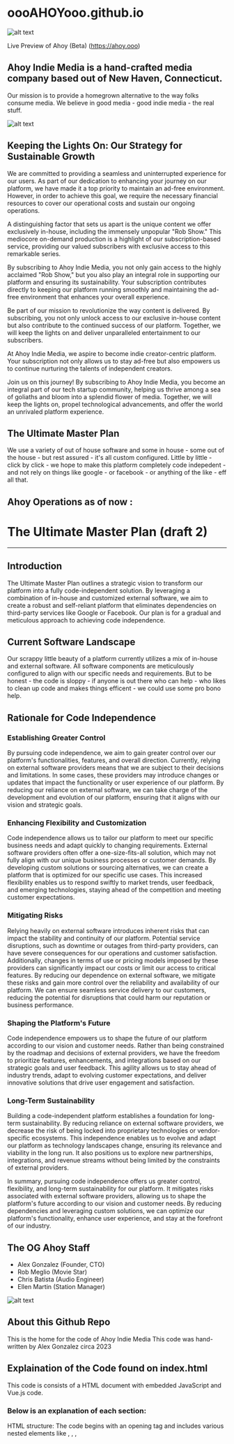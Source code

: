 # oooAHOYooo.github.io

![alt text](https://oooahoyooo.github.io/assets/u_ahoy23.png)


Live Preview of Ahoy (Beta) (https://ahoy.ooo)


## Ahoy Indie Media is a hand-crafted media company based out of New Haven, Connecticut. 
Our mission is to provide a homegrown alternative to the way folks consume media. We believe in good media - good indie media - the real stuff. 

![alt text](https://oooahoyooo.github.io/images/Ahoy-Indie-Media---The-Rob-Show---Season-2---Episode-1---2023.jpg)



## Keeping the Lights On: Our Strategy for Sustainable Growth

We are committed to providing a seamless and uninterrupted experience for our users. As part of our dedication to enhancing your journey on our platform, we have made it a top priority to maintain an ad-free environment. However, in order to achieve this goal, we require the necessary financial resources to cover our operational costs and sustain our ongoing operations.

A distinguishing factor that sets us apart is the unique content we offer exclusively in-house, including the immensely unpopular "Rob Show." This mediocore on-demand production is a highlight of our subscription-based service, providing our valued subscribers with exclusive access to this remarkable series.

By subscribing to Ahoy Indie Media, you not only gain access to the highly acclaimed "Rob Show," but you also play an integral role in supporting our platform and ensuring its sustainability. Your subscription contributes directly to keeping our platform running smoothly and maintaining the ad-free environment that enhances your overall experience.

Be part of our mission to revolutionize the way content is delivered. By subscribing, you not only unlock access to our exclusive in-house content but also contribute to the continued success of our platform. Together, we will keep the lights on and deliver unparalleled entertainment to our subscribers.

At Ahoy Indie Media, we aspire to become indie creator-centric platform. Your subscription not only allows us to stay ad-free but also empowers us to continue nurturing the talents of independent creators. 

Join us on this journey! By subscribing to Ahoy Indie Media, you become an integral part of our tech startup community, helping us thrive among a sea of goliaths and bloom into a splendid flower of media. Together, we will keep the lights on, propel technological advancements, and offer the world an unrivaled platform experience.


## The Ultimate Master Plan
We use a variety of out of house software and some in house - some out of the house - but rest assured - it's all custom configured. Little by little - click by click - we hope to make this platform completely code indepedent - and not rely on things like google - or facebook - or anything of the like - eff all that. 

## Ahoy Operations as of now :

# The Ultimate Master Plan (draft 2)
---
## Introduction
The Ultimate Master Plan outlines a strategic vision to transform our platform into a fully code-independent solution. By leveraging a combination of in-house and customized external software, we aim to create a robust and self-reliant platform that eliminates dependencies on third-party services like Google or Facebook. Our plan is for a gradual and meticulous approach to achieving code independence.

## Current Software Landscape
Our scrappy little beauty of a platform currently utilizes a mix of in-house and external software. All software components are meticulously configured to align with our specific needs and requirements. But to be honest - the code is sloppy - if anyone is out there who can help - who likes to clean up code and makes things efficent - we could use some pro bono help. 

## Rationale for Code Independence

### Establishing Greater Control

By pursuing code independence, we aim to gain greater control over our platform's functionalities, features, and overall direction. Currently, relying on external software providers means that we are subject to their decisions and limitations. In some cases, these providers may introduce changes or updates that impact the functionality or user experience of our platform. By reducing our reliance on external software, we can take charge of the development and evolution of our platform, ensuring that it aligns with our vision and strategic goals.

### Enhancing Flexibility and Customization

Code independence allows us to tailor our platform to meet our specific business needs and adapt quickly to changing requirements. External software providers often offer a one-size-fits-all solution, which may not fully align with our unique business processes or customer demands. By developing custom solutions or sourcing alternatives, we can create a platform that is optimized for our specific use cases. This increased flexibility enables us to respond swiftly to market trends, user feedback, and emerging technologies, staying ahead of the competition and meeting customer expectations.

### Mitigating Risks

Relying heavily on external software introduces inherent risks that can impact the stability and continuity of our platform. Potential service disruptions, such as downtime or outages from third-party providers, can have severe consequences for our operations and customer satisfaction. Additionally, changes in terms of use or pricing models imposed by these providers can significantly impact our costs or limit our access to critical features. By reducing our dependence on external software, we mitigate these risks and gain more control over the reliability and availability of our platform. We can ensure seamless service delivery to our customers, reducing the potential for disruptions that could harm our reputation or business performance.

### Shaping the Platform's Future

Code independence empowers us to shape the future of our platform according to our vision and customer needs. Rather than being constrained by the roadmap and decisions of external providers, we have the freedom to prioritize features, enhancements, and integrations based on our strategic goals and user feedback. This agility allows us to stay ahead of industry trends, adapt to evolving customer expectations, and deliver innovative solutions that drive user engagement and satisfaction.

### Long-Term Sustainability

Building a code-independent platform establishes a foundation for long-term sustainability. By reducing reliance on external software providers, we decrease the risk of being locked into proprietary technologies or vendor-specific ecosystems. This independence enables us to evolve and adapt our platform as technology landscapes change, ensuring its relevance and viability in the long run. It also positions us to explore new partnerships, integrations, and revenue streams without being limited by the constraints of external providers.

In summary, pursuing code independence offers us greater control, flexibility, and long-term sustainability for our platform. It mitigates risks associated with external software providers, allowing us to shape the platform's future according to our vision and customer needs. By reducing dependencies and leveraging custom solutions, we can optimize our platform's functionality, enhance user experience, and stay at the forefront of our industry.

## The OG Ahoy Staff
- Alex Gonzalez (Founder, CTO)
- Rob Meglio (Movie Star)
- Chris Batista (Audio Engineer)
- Ellen Martin (Station Manager)


![alt text](https://oooahoyooo.github.io/assets/u_ahoy23.png)


## About this Github Repo

This is the home for the code of Ahoy Indie Media
This code was hand-written by Alex Gonzalez circa 2023

## Explaination of the Code found on index.html 

This code is consists of a HTML document with embedded JavaScript and Vue.js code. 

### Below is an explanation of each section:

HTML structure: The code begins with an opening <html> tag and includes various nested elements like <head>, <meta>, <link>, <title>, and <script>. These elements define the structure and content of the HTML document.

Vue.js: Vue.js is a JavaScript framework for building user interfaces. In this code, it is used to create two instances of Vue: app and app1. These instances define data, methods, and computed properties used in the application.

JavaScript functions: There are two JavaScript functions defined in the <script> tags. The first function toggleTransform() is used to toggle a CSS class on an element with the class .frontContent and marketData-section when called. The second function contains conditional logic to change the background image of the document based on the current time (hr variable).

Vue.js directives: The Vue.js directives v-show and @click are used on elements to control their visibility and bind click event handlers, respectively. The v-for directive is used to iterate over arrays and render dynamic content based on the data.

External resources: The code includes references to external resources such as Vue.js and Memberstack JavaScript libraries, CSS stylesheets (mainStyle.css and mobile.css), and other JavaScript files (marketData3.js and updates.js). These resources are loaded to provide additional functionality and styling to the webpage.

Comments: The code includes comments (enclosed within <!-- and -->) that provide additional information or indicate sections that are temporarily disabled.

Overall, this code combines HTML, JavaScript, and Vue.js to create a dynamic webpage with tabs for different content sections, background image changes based on the time, and integration with external resources and libraries.
